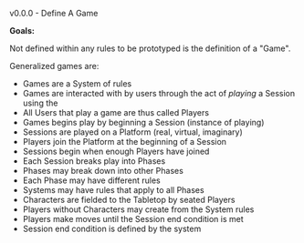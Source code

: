v0.0.0 - Define A Game

__Goals:__

Not defined within any rules to be prototyped is the definition of a "Game".

Generalized games are:
* Games are a System of rules
* Games are interacted with by users through the act of _playing_ a Session using the
* All Users that play a game are thus called Players
* Games begins play by beginning a Session (instance of playing)
* Sessions are played on a Platform (real, virtual, imaginary)
* Players join the Platform at the beginning of a Session
* Sessions begin when enough Players have joined
* Each Session breaks play into Phases
* Phases may break down into other Phases
* Each Phase may have different rules
* Systems may have rules that apply to all Phases
* Characters are fielded to the Tabletop by seated Players
* Players without Characters may create from the System rules
* Players make moves until the Session end condition is met 
* Session end condition is defined by the system